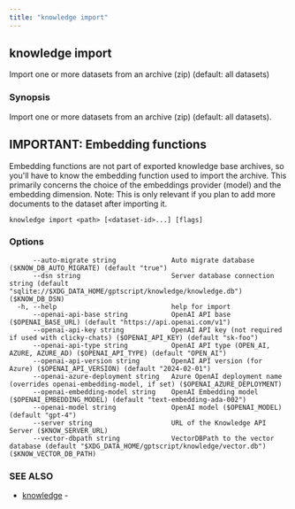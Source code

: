 ```yaml
---
title: "knowledge import"
---
```

## knowledge import

Import one or more datasets from an archive (zip) (default: all datasets)

### Synopsis

Import one or more datasets from an archive (zip) (default: all datasets).
## IMPORTANT: Embedding functions
   Embedding functions are not part of exported knowledge base archives, so you'll have to know the embedding function used to import the archive.
   This primarily concerns the choice of the embeddings provider (model) and the embedding dimension.
   Note: This is only relevant if you plan to add more documents to the dataset after importing it.


```
knowledge import <path> [<dataset-id>...] [flags]
```

### Options

```
      --auto-migrate string              Auto migrate database ($KNOW_DB_AUTO_MIGRATE) (default "true")
      --dsn string                       Server database connection string (default "sqlite://$XDG_DATA_HOME/gptscript/knowledge/knowledge.db") ($KNOW_DB_DSN)
  -h, --help                             help for import
      --openai-api-base string           OpenAI API base ($OPENAI_BASE_URL) (default "https://api.openai.com/v1")
      --openai-api-key string            OpenAI API key (not required if used with clicky-chats) ($OPENAI_API_KEY) (default "sk-foo")
      --openai-api-type string           OpenAI API type (OPEN_AI, AZURE, AZURE_AD) ($OPENAI_API_TYPE) (default "OPEN_AI")
      --openai-api-version string        OpenAI API version (for Azure) ($OPENAI_API_VERSION) (default "2024-02-01")
      --openai-azure-deployment string   Azure OpenAI deployment name (overrides openai-embedding-model, if set) ($OPENAI_AZURE_DEPLOYMENT)
      --openai-embedding-model string    OpenAI Embedding model ($OPENAI_EMBEDDING_MODEL) (default "text-embedding-ada-002")
      --openai-model string              OpenAI model ($OPENAI_MODEL) (default "gpt-4")
      --server string                    URL of the Knowledge API Server ($KNOW_SERVER_URL)
      --vector-dbpath string             VectorDBPath to the vector database (default "$XDG_DATA_HOME/gptscript/knowledge/vector.db") ($KNOW_VECTOR_DB_PATH)
```

### SEE ALSO

* [knowledge](knowledge.md)	 - 

